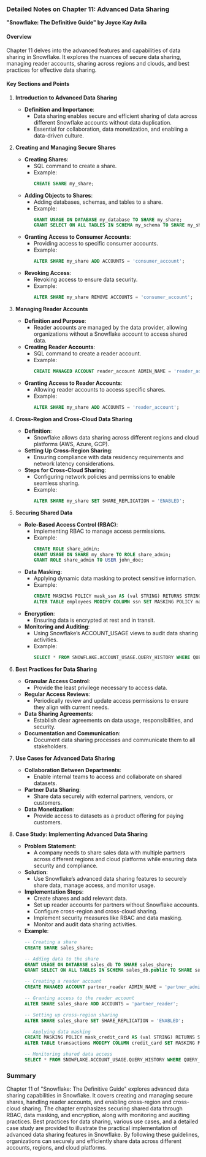 ### Detailed Notes on Chapter 11: Advanced Data Sharing
**"Snowflake: The Definitive Guide" by Joyce Kay Avila**

#### **Overview**
Chapter 11 delves into the advanced features and capabilities of data sharing in Snowflake. It explores the nuances of secure data sharing, managing reader accounts, sharing across regions and clouds, and best practices for effective data sharing.

#### **Key Sections and Points**

1. **Introduction to Advanced Data Sharing**
   - **Definition and Importance**:
     - Data sharing enables secure and efficient sharing of data across different Snowflake accounts without data duplication.
     - Essential for collaboration, data monetization, and enabling a data-driven culture.

2. **Creating and Managing Secure Shares**
   - **Creating Shares**:
     - SQL command to create a share.
     - Example:
       ```sql
       CREATE SHARE my_share;
       ```
   - **Adding Objects to Shares**:
     - Adding databases, schemas, and tables to a share.
     - Example:
       ```sql
       GRANT USAGE ON DATABASE my_database TO SHARE my_share;
       GRANT SELECT ON ALL TABLES IN SCHEMA my_schema TO SHARE my_share;
       ```
   - **Granting Access to Consumer Accounts**:
     - Providing access to specific consumer accounts.
     - Example:
       ```sql
       ALTER SHARE my_share ADD ACCOUNTS = 'consumer_account';
       ```
   - **Revoking Access**:
     - Revoking access to ensure data security.
     - Example:
       ```sql
       ALTER SHARE my_share REMOVE ACCOUNTS = 'consumer_account';
       ```

3. **Managing Reader Accounts**
   - **Definition and Purpose**:
     - Reader accounts are managed by the data provider, allowing organizations without a Snowflake account to access shared data.
   - **Creating Reader Accounts**:
     - SQL command to create a reader account.
     - Example:
       ```sql
       CREATE MANAGED ACCOUNT reader_account ADMIN_NAME = 'reader_admin' ADMIN_PASSWORD = 'StrongPassword!' FIRST_NAME = 'John' LAST_NAME = 'Doe' EMAIL = 'john.doe@example.com';
       ```
   - **Granting Access to Reader Accounts**:
     - Allowing reader accounts to access specific shares.
     - Example:
       ```sql
       ALTER SHARE my_share ADD ACCOUNTS = 'reader_account';
       ```

4. **Cross-Region and Cross-Cloud Data Sharing**
   - **Definition**:
     - Snowflake allows data sharing across different regions and cloud platforms (AWS, Azure, GCP).
   - **Setting Up Cross-Region Sharing**:
     - Ensuring compliance with data residency requirements and network latency considerations.
   - **Steps for Cross-Cloud Sharing**:
     - Configuring network policies and permissions to enable seamless sharing.
     - Example:
       ```sql
       ALTER SHARE my_share SET SHARE_REPLICATION = 'ENABLED';
       ```

5. **Securing Shared Data**
   - **Role-Based Access Control (RBAC)**:
     - Implementing RBAC to manage access permissions.
     - Example:
       ```sql
       CREATE ROLE share_admin;
       GRANT USAGE ON SHARE my_share TO ROLE share_admin;
       GRANT ROLE share_admin TO USER john_doe;
       ```
   - **Data Masking**:
     - Applying dynamic data masking to protect sensitive information.
     - Example:
       ```sql
       CREATE MASKING POLICY mask_ssn AS (val STRING) RETURNS STRING -> CASE WHEN CURRENT_ROLE() IN ('DATA_CONSUMER') THEN 'XXX-XX-XXXX' ELSE val END;
       ALTER TABLE employees MODIFY COLUMN ssn SET MASKING POLICY mask_ssn;
       ```
   - **Encryption**:
     - Ensuring data is encrypted at rest and in transit.
   - **Monitoring and Auditing**:
     - Using Snowflake’s ACCOUNT_USAGE views to audit data sharing activities.
     - Example:
       ```sql
       SELECT * FROM SNOWFLAKE.ACCOUNT_USAGE.QUERY_HISTORY WHERE QUERY_TEXT ILIKE '%my_shared_db%';
       ```

6. **Best Practices for Data Sharing**
   - **Granular Access Control**:
     - Provide the least privilege necessary to access data.
   - **Regular Access Reviews**:
     - Periodically review and update access permissions to ensure they align with current needs.
   - **Data Sharing Agreements**:
     - Establish clear agreements on data usage, responsibilities, and security.
   - **Documentation and Communication**:
     - Document data sharing processes and communicate them to all stakeholders.

7. **Use Cases for Advanced Data Sharing**
   - **Collaboration Between Departments**:
     - Enable internal teams to access and collaborate on shared datasets.
   - **Partner Data Sharing**:
     - Share data securely with external partners, vendors, or customers.
   - **Data Monetization**:
     - Provide access to datasets as a product offering for paying customers.

8. **Case Study: Implementing Advanced Data Sharing**
   - **Problem Statement**:
     - A company needs to share sales data with multiple partners across different regions and cloud platforms while ensuring data security and compliance.
   - **Solution**:
     - Use Snowflake’s advanced data sharing features to securely share data, manage access, and monitor usage.
   - **Implementation Steps**:
     - Create shares and add relevant data.
     - Set up reader accounts for partners without Snowflake accounts.
     - Configure cross-region and cross-cloud sharing.
     - Implement security measures like RBAC and data masking.
     - Monitor and audit data sharing activities.
   - **Example**:
     ```sql
     -- Creating a share
     CREATE SHARE sales_share;
     
     -- Adding data to the share
     GRANT USAGE ON DATABASE sales_db TO SHARE sales_share;
     GRANT SELECT ON ALL TABLES IN SCHEMA sales_db.public TO SHARE sales_share;
     
     -- Creating a reader account
     CREATE MANAGED ACCOUNT partner_reader ADMIN_NAME = 'partner_admin' ADMIN_PASSWORD = 'SecurePassword!' FIRST_NAME = 'Jane' LAST_NAME = 'Doe' EMAIL = 'jane.doe@example.com';
     
     -- Granting access to the reader account
     ALTER SHARE sales_share ADD ACCOUNTS = 'partner_reader';
     
     -- Setting up cross-region sharing
     ALTER SHARE sales_share SET SHARE_REPLICATION = 'ENABLED';
     
     -- Applying data masking
     CREATE MASKING POLICY mask_credit_card AS (val STRING) RETURNS STRING -> CASE WHEN CURRENT_ROLE() IN ('PARTNER') THEN 'XXXX-XXXX-XXXX-XXXX' ELSE val END;
     ALTER TABLE transactions MODIFY COLUMN credit_card SET MASKING POLICY mask_credit_card;
     
     -- Monitoring shared data access
     SELECT * FROM SNOWFLAKE.ACCOUNT_USAGE.QUERY_HISTORY WHERE QUERY_TEXT ILIKE '%sales_share%';
     ```

### **Summary**
Chapter 11 of "Snowflake: The Definitive Guide" explores advanced data sharing capabilities in Snowflake. It covers creating and managing secure shares, handling reader accounts, and enabling cross-region and cross-cloud sharing. The chapter emphasizes securing shared data through RBAC, data masking, and encryption, along with monitoring and auditing practices. Best practices for data sharing, various use cases, and a detailed case study are provided to illustrate the practical implementation of advanced data sharing features in Snowflake. By following these guidelines, organizations can securely and efficiently share data across different accounts, regions, and cloud platforms.